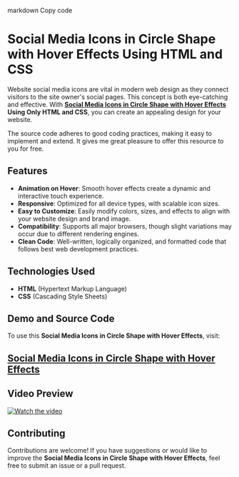 
markdown
Copy code
# Social Media Icons in Circle Shape with Hover Effects Using HTML and CSS

Website social media icons are vital in modern web design as they connect visitors to the site owner's social pages. This concept is both eye-catching and effective. With **<a href="https://jvcodes.com/social-media-icons-in-circular-alignment-with-hover-effect/">Social Media Icons in Circle Shape with Hover Effects</a> Using Only HTML and CSS**, you can create an appealing design for your website.

The source code adheres to good coding practices, making it easy to implement and extend. It gives me great pleasure to offer this resource to you for free.

## Features

- **Animation on Hover**: Smooth hover effects create a dynamic and interactive touch experience.
- **Responsive**: Optimized for all device types, with scalable icon sizes.
- **Easy to Customize**: Easily modify colors, sizes, and effects to align with your website design and brand image.
- **Compatibility**: Supports all major browsers, though slight variations may occur due to different rendering engines.
- **Clean Code**: Well-written, logically organized, and formatted code that follows best web development practices.

## Technologies Used

- **HTML** (Hypertext Markup Language)
- **CSS** (Cascading Style Sheets)

## Demo and Source Code

To use this **Social Media Icons in Circle Shape with Hover Effects**, visit:

## <a href="https://jvcodes.com/social-media-icons-in-circular-alignment-with-hover-effect/">Social Media Icons in Circle Shape with Hover Effects</a>

## Video Preview

[![Watch the video](https://img.youtube.com/vi/nbkTyps3zEQ/0.jpg)](https://www.youtube.com/watch?v=nbkTyps3zEQ)

## Contributing

Contributions are welcome! If you have suggestions or would like to improve the **Social Media Icons in Circle Shape with Hover Effects**, feel free to submit an issue or a pull request.
